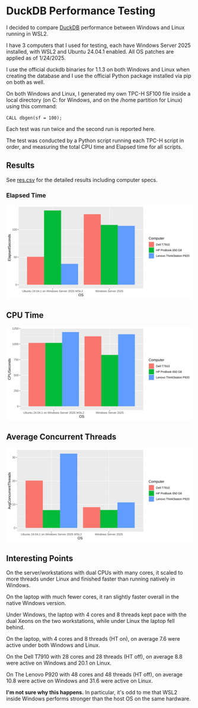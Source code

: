 # DuckDB Performance Testing

I decided to compare [DuckDB](/duckdb/duckdb) performance between Windows and Linux running in WSL2.

I have 3 computers that I used for testing, each have Windows Server 2025 installed, with WSL2 and Ubuntu 24.04.1 enabled. All OS patches are applied as of 1/24/2025.

I use the official duckdb binaries for 1.1.3 on both Windows and Linux when creating the database and I use the official Python package installed via pip on both as well.

On both Windows and Linux, I generated my own TPC-H SF100 file inside a local directory (on C: for Windows, and on the /home partition for Linux) using this command:

    CALL dbgen(sf = 100);

Each test was run twice and the second run is reported here.

The test was conducted by a Python script running each TPC-H script in order, and measuring the total CPU time and Elapsed time for all scripts.

## Results

See [res.csv](res.csv) for the detailed results including computer specs.

### Elapsed Time

<img src="elapsed.svg">

## CPU Time

<img src="cpu.svg">

## Average Concurrent Threads

<img src="concurrent.svg">

## Interesting Points

On the server/workstations with dual CPUs with many cores, it scaled to more threads under Linux and finished faster than running natively in Windows.

On the laptop with much fewer cores, it ran slightly faster overall in the native Windows version.

Under Windows, the laptop with 4 cores and 8 threads kept pace with the dual Xeons on the two workstations, while under Linux the laptop fell behind.

On the laptop, with 4 cores and 8 threads (HT on), on average 7.6 were active under both Windows and Linux.

On the Dell T7910 with 28 cores and 28 threads (HT off), on average 8.8 were active on Windows and 20.1 on Linux.

On The Lenovo P920 with 48 cores and 48 threads (HT off), on average 10.8 were active on Windows and 31.6 were active on Linux.

**I'm not sure why this happens.** In particular, it's odd to me that WSL2 inside Windows performs stronger than the host OS on the same hardware.
